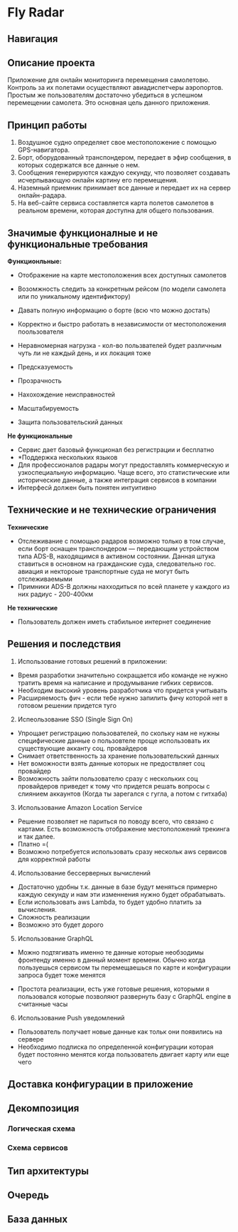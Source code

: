 # Fly Radar


## Навигация


## Описание проекта

Приложение для онлайн мониторинга перемещения самолетовю. Контроль за их полетами осуществляют авиадиспетчеры аэропортов. Простым же пользователям достаточно убедиться в успешном перемещении самолета. Это основная цель данного приложения.


## Принцип работы
1) Воздушное судно определяет свое местоположение с помощью GPS-навигатора.
2) Борт, оборудованный транспондером, передает в эфир сообщения, в которых содержатся все данные о нем. 
3) Сообщения генерируются каждую секунду, что позволяет создавать исчерпывающую онлайн картину его перемещения.
4) Наземный приемник принимает все данные и передает их на сервер онлайн-радара.
5) На веб-сайте сервиса составляется карта полетов самолетов в реальном времени, которая доступна для общего пользования.

## Значимые функционалные и не функциональные требования

**Функционльные:**

- Отображение на карте местоположения всех доступных самолетов
- Возомжность следить за конкретным рейсом (по модели самолета или по уникальному идентификтору)
- Давать полную информацию о борте (всю что можно достать)
- Корректно и быстро работать в независимости от местоположения поользователя
- Неравномерная нагрузка - кол-во пользвателей будет различным чуть ли не каждый день, и их локация тоже

- Предсказуемость
- Прозрачность 
- Нахохождение неисправностей
- Масштабируемость
- Защита пользовательский данных



**Не функциональные**

- Сервис дает базовый функционал без регистрации и бесплатно
- *Поддержка нескольких языков
- Для профессионалов радары могут предоставлять коммерческую и узкоспециальную информацию. Чаще всего, это статистические или исторические данные, а также интеграция сервисов в компании
- Интерфесй должен быть понятен интуитивно

## Технические и не технические ограничения

**Технические**

- Отслеживание с помощью радаров возможно только в том случае, если борт оснащен транспондером — передающим устройством типа ADS-B, находящимся в активном состоянии. Данная штука ставиться в основном на гражданские суда, следовательно гос. авиация и нектороые транспортные суда не могут быть отслеживаемыми
- Примники ADS-B должны нахходиться по всей планете у каждого из них радиус - 200-400км


**Не технические**

- Пользователь должен иметь стабильное интернет соединение

## Решения и последствия

1) Использование готовых решений в приложении:
 - Время разработки значительно сокращается ибо команде не нужно тратить время на написание и продумывание гибких сервисов.
 - Необходим высокий уровень разработчика что придется учитывать
 - Расширяемость фич - если тебе нужно запилить фичу которой нет в готовом решении придется туго

2) Испеользование SSO (Single Sign On)
- Упрощает регистрацию пользователей, по скольку нам не нужны специфические данные о пользовтеле проще использовать их существующие акканту соц. провайдеров
- Снимает ответственность за хранение пользовательский данных
- Нет воможности взять данные которых не предоствляет соц провайдер
- Возможность зайти пользователю сразу с нескольких соц провайдеров приведет к тому что придется решать вопросы с слиянием аккаунтов (Когда ты зарегался с гугла, а потом с гитхаба)

3) Использование Amazon Location Service
- Решение позволяет не париться по поводу всего, что связано с картами. Есть возможность отображение местоположений трекинга и так далее.
- Платно =(
- Возможно потребуется использовать сразу нескольк aws сервисов для корректной работы

4) Использование бессерверных вычислений
- Достаточно удобны т.к. данные в базе будут меняться примерно каждую секунду и нам эти изменнения нужно будет обрабатывать.
- Если использовать aws Lambda, то будет удобно платить за вычисления.
- Сложность реализации
- Возможно это будет дорого

5) Использование GraphQL
- Можно подтягивать именно те данные которые необзодимы фронтенду именно в данный момент времени. Обычно когда пользуешься сервисом ты перемещаешься по карте и конфигурации запроса будет тоже менятся

- Простота реализации, есть уже готовые решения, которыми я пользовался которые позволяют развернуть базу с GraphQL engine в считанные часы

6) Использование Push уведомлений
- Пользователь получает новые данные как тольк они появились на сервере
- Необходимо подписка по определенной конфигурации которая будет постоянно менятся когда пользователь двигает карту или еще чего

## Доставка конфигурации в приложение

## Декомпозиция

### Логическая схема

### Схема сервисов

## Тип архитектуры



## Очередь

## База данных
